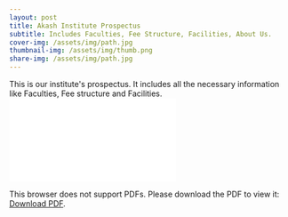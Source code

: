 ```yaml
---
layout: post
title: Akash Institute Prospectus
subtitle: Includes Faculties, Fee Structure, Facilities, About Us.
cover-img: /assets/img/path.jpg
thumbnail-img: /assets/img/thumb.png
share-img: /assets/img/path.jpg
---
```


This is our institute's prospectus. It includes all the necessary information like Faculties, Fee structure and Facilities.
<object data="/assets/img/AKASH%20INSTITUTE%20PROSPECTUS.pdf" type="application/pdf" width="700px" height="100%">
    <embed src="/assets/img/AKASH%20INSTITUTE%20PROSPECTUS.pdf">
        <p>This browser does not support PDFs. Please download the PDF to view it: <a href="/assets/img/AKASH%20INSTITUTE%20PROSPECTUS.pdf">Download PDF</a>.</p>
    </embed>
</object>
